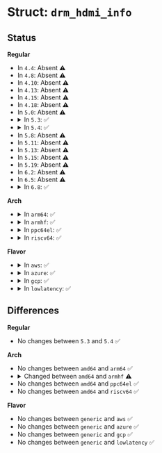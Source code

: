 # Struct: <code>drm_hdmi_info</code>

## Status
<b>Regular</b>
<ul>
<li>
In <code>4.4</code>: Absent ⚠️
</li>
<li>
In <code>4.8</code>: Absent ⚠️
</li>
<li>
In <code>4.10</code>: Absent ⚠️
</li>
<li>
In <code>4.13</code>: Absent ⚠️
</li>
<li>
In <code>4.15</code>: Absent ⚠️
</li>
<li>
In <code>4.18</code>: Absent ⚠️
</li>
<li>
In <code>5.0</code>: Absent ⚠️
</li>
<li>
<details>
<summary>In <code>5.3</code>: ✅</summary>

```c
struct drm_hdmi_info {
    struct drm_scdc scdc;
    long unsigned int y420_vdb_modes[2];
    long unsigned int y420_cmdb_modes[2];
    u64 y420_cmdb_map;
    u8 y420_dc_modes;
};
```
</details>
</li>
<li>
<details>
<summary>In <code>5.4</code>: ✅</summary>

```c
struct drm_hdmi_info {
    struct drm_scdc scdc;
    long unsigned int y420_vdb_modes[2];
    long unsigned int y420_cmdb_modes[2];
    u64 y420_cmdb_map;
    u8 y420_dc_modes;
};
```
</details>
</li>
<li>
In <code>5.8</code>: Absent ⚠️
</li>
<li>
In <code>5.11</code>: Absent ⚠️
</li>
<li>
In <code>5.13</code>: Absent ⚠️
</li>
<li>
In <code>5.15</code>: Absent ⚠️
</li>
<li>
In <code>5.19</code>: Absent ⚠️
</li>
<li>
In <code>6.2</code>: Absent ⚠️
</li>
<li>
In <code>6.5</code>: Absent ⚠️
</li>
<li>
<details>
<summary>In <code>6.8</code>: ✅</summary>

```c
struct drm_hdmi_info {
    struct drm_scdc scdc;
    long unsigned int y420_vdb_modes[4];
    long unsigned int y420_cmdb_modes[4];
    u8 y420_dc_modes;
    u8 max_frl_rate_per_lane;
    u8 max_lanes;
    struct drm_hdmi_dsc_cap dsc_cap;
};
```
</details>
</li>
</ul>
<b>Arch</b>
<ul>
<li>
<details>
<summary>In <code>arm64</code>: ✅</summary>

```c
struct drm_hdmi_info {
    struct drm_scdc scdc;
    long unsigned int y420_vdb_modes[2];
    long unsigned int y420_cmdb_modes[2];
    u64 y420_cmdb_map;
    u8 y420_dc_modes;
};
```
</details>
</li>
<li>
<details>
<summary>In <code>armhf</code>: ✅</summary>

```c
struct drm_hdmi_info {
    struct drm_scdc scdc;
    long unsigned int y420_vdb_modes[4];
    long unsigned int y420_cmdb_modes[4];
    u64 y420_cmdb_map;
    u8 y420_dc_modes;
};
```
</details>
</li>
<li>
<details>
<summary>In <code>ppc64el</code>: ✅</summary>

```c
struct drm_hdmi_info {
    struct drm_scdc scdc;
    long unsigned int y420_vdb_modes[2];
    long unsigned int y420_cmdb_modes[2];
    u64 y420_cmdb_map;
    u8 y420_dc_modes;
};
```
</details>
</li>
<li>
<details>
<summary>In <code>riscv64</code>: ✅</summary>

```c
struct drm_hdmi_info {
    struct drm_scdc scdc;
    long unsigned int y420_vdb_modes[2];
    long unsigned int y420_cmdb_modes[2];
    u64 y420_cmdb_map;
    u8 y420_dc_modes;
};
```
</details>
</li>
</ul>
<b>Flavor</b>
<ul>
<li>
<details>
<summary>In <code>aws</code>: ✅</summary>

```c
struct drm_hdmi_info {
    struct drm_scdc scdc;
    long unsigned int y420_vdb_modes[2];
    long unsigned int y420_cmdb_modes[2];
    u64 y420_cmdb_map;
    u8 y420_dc_modes;
};
```
</details>
</li>
<li>
<details>
<summary>In <code>azure</code>: ✅</summary>

```c
struct drm_hdmi_info {
    struct drm_scdc scdc;
    long unsigned int y420_vdb_modes[2];
    long unsigned int y420_cmdb_modes[2];
    u64 y420_cmdb_map;
    u8 y420_dc_modes;
};
```
</details>
</li>
<li>
<details>
<summary>In <code>gcp</code>: ✅</summary>

```c
struct drm_hdmi_info {
    struct drm_scdc scdc;
    long unsigned int y420_vdb_modes[2];
    long unsigned int y420_cmdb_modes[2];
    u64 y420_cmdb_map;
    u8 y420_dc_modes;
};
```
</details>
</li>
<li>
<details>
<summary>In <code>lowlatency</code>: ✅</summary>

```c
struct drm_hdmi_info {
    struct drm_scdc scdc;
    long unsigned int y420_vdb_modes[2];
    long unsigned int y420_cmdb_modes[2];
    u64 y420_cmdb_map;
    u8 y420_dc_modes;
};
```
</details>
</li>
</ul>

## Differences
<b>Regular</b>
<ul>
<li>
No changes between <code>5.3</code> and <code>5.4</code> ✅
</li>
</ul>
<b>Arch</b>
<ul>
<li>
No changes between <code>amd64</code> and <code>arm64</code> ✅
</li>
<li>
<details>
<summary>Changed between <code>amd64</code> and <code>armhf</code> ⚠️</summary>
<ul>
<li>
<b>Field type changed. </b>
<code>long unsigned int y420_vdb_modes[2]</code> ➡️ <code>long unsigned int y420_vdb_modes[4]</code>
</li>
<li>
<b>Field type changed. </b>
<code>long unsigned int y420_cmdb_modes[2]</code> ➡️ <code>long unsigned int y420_cmdb_modes[4]</code>
</li>
</ul>
</details>
</li>
<li>
No changes between <code>amd64</code> and <code>ppc64el</code> ✅
</li>
<li>
No changes between <code>amd64</code> and <code>riscv64</code> ✅
</li>
</ul>
<b>Flavor</b>
<ul>
<li>
No changes between <code>generic</code> and <code>aws</code> ✅
</li>
<li>
No changes between <code>generic</code> and <code>azure</code> ✅
</li>
<li>
No changes between <code>generic</code> and <code>gcp</code> ✅
</li>
<li>
No changes between <code>generic</code> and <code>lowlatency</code> ✅
</li>
</ul>
